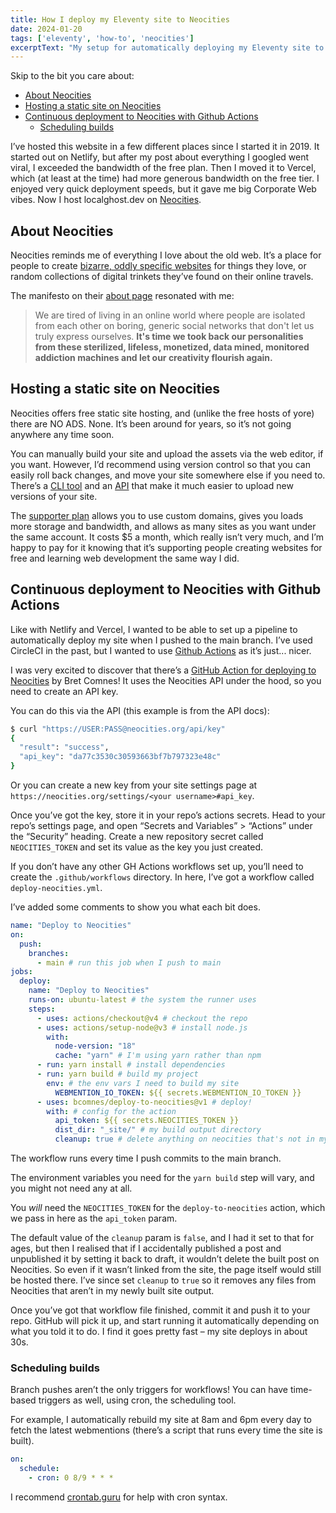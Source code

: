 ```yaml
---
title: How I deploy my Eleventy site to Neocities
date: 2024-01-20
tags: ['eleventy', 'how-to', 'neocities']
excerptText: "My setup for automatically deploying my Eleventy site to Neocities from GitHub." 
---
```


Skip to the bit you care about: 
- [About Neocities](#about-neocities)
- [Hosting a static site on Neocities](#hosting-a-static-site-on-neocities)
- [Continuous deployment to Neocities with Github Actions](#continuous-deployment-to-neocities-with-github-actions)
  - [Scheduling builds](#scheduling-builds)

I’ve hosted this website in a few different places since I started it in 2019. It started out on Netlify, but after my post about everything I googled went viral, I exceeded the bandwidth of the free plan. Then I moved it to Vercel, which (at least at the time) had more generous bandwidth on the free tier. I enjoyed very quick deployment speeds, but it gave me big Corporate Web vibes. Now I host localghost.dev on [Neocities](https://neocities.org). 

## About Neocities
Neocities reminds me of everything I love about the old web. It’s a place for people to create [bizarre, oddly specific websites](https://neocities.org/browse) for things they love, or random collections of digital trinkets they’ve found on their online travels. 

The manifesto on their [about page](https://neocities.org/about) resonated with me:

> We are tired of living in an online world where people are isolated from each other on boring, generic social networks that don't let us truly express ourselves. **It's time we took back our personalities from these sterilized, lifeless, monetized, data mined, monitored addiction machines and let our creativity flourish again.** 

## Hosting a static site on Neocities
Neocities offers free static site hosting, and (unlike the free hosts of yore) there are NO ADS. None. It’s been around for years, so it’s not going anywhere any time soon. 

You can manually build your site and upload the assets via the web editor, if you want. However, I’d recommend using version control so that you can easily roll back changes, and move your site somewhere else if you need to. There’s a [CLI tool](https://neocities.org/cli) and an [API](https://neocities.org/api) that make it much easier to upload new versions of your site.

The [supporter plan](https://neocities.org/supporter) allows you to use custom domains, gives you loads more storage and bandwidth, and allows as many sites as you want under the same account. It costs $5 a month, which really isn’t very much, and I’m happy to pay for it knowing that it’s supporting people creating websites for free and learning web development the same way I did. 

## Continuous deployment to Neocities with Github Actions
Like with Netlify and Vercel, I wanted to be able to set up a pipeline to automatically deploy my site when I pushed to the main branch. I’ve used CircleCI in the past, but I wanted to use [Github Actions](https://docs.github.com/en/actions/learn-github-actions/understanding-github-actions) as it’s just... nicer.

I was very excited to discover that there’s a [GitHub Action for deploying to Neocities](https://github.com/bcomnes/deploy-to-neocities) by Bret Comnes! It uses the Neocities API under the hood, so you need to create an API key. 

You can do this via the API (this example is from the API docs):
```sh
$ curl "https://USER:PASS@neocities.org/api/key"
{
  "result": "success",
  "api_key": "da77c3530c30593663bf7b797323e48c"
}
```

Or you can create a new key from your site settings page at `https://neocities.org/settings/<your username>#api_key`.

Once you’ve got the key, store it in your repo’s actions secrets. Head to your repo’s settings page, and open “Secrets and Variables” > “Actions” under the “Security” heading. Create a new repository secret called `NEOCITIES_TOKEN` and set its value as the key you just created.

If you don’t have any other GH Actions workflows set up, you’ll need to create the `.github/workflows` directory. In here, I’ve got a workflow called `deploy-neocities.yml`. 

I’ve added some comments to show you what each bit does.

```yaml
name: "Deploy to Neocities"
on:
  push:
    branches:
      - main # run this job when I push to main
jobs:
  deploy:
    name: "Deploy to Neocities"
    runs-on: ubuntu-latest # the system the runner uses
    steps:
      - uses: actions/checkout@v4 # checkout the repo
      - uses: actions/setup-node@v3 # install node.js
        with:
          node-version: "18"
          cache: "yarn" # I'm using yarn rather than npm
      - run: yarn install # install dependencies
      - run: yarn build # build my project
        env: # the env vars I need to build my site
          WEBMENTION_IO_TOKEN: ${{ secrets.WEBMENTION_IO_TOKEN }} 
      - uses: bcomnes/deploy-to-neocities@v1 # deploy!
        with: # config for the action
          api_token: ${{ secrets.NEOCITIES_TOKEN }}
          dist_dir: "_site/" # my build output directory
          cleanup: true # delete anything on neocities that's not in my dist_dir
```

The workflow runs every time I push commits to the main branch. 

The environment variables you need for the `yarn build` step will vary, and you might not need any at all.

You *will* need the `NEOCITIES_TOKEN` for the `deploy-to-neocities` action, which we pass in here as the `api_token` param. 

The default value of the `cleanup` param is `false`, and I had it set to that for ages, but then I realised that if I accidentally published a post and unpublished it by setting it back to draft, it wouldn’t delete the built post on Neocities. So even if it wasn’t linked from the site, the page itself would still be hosted there. I’ve since set `cleanup` to `true` so it removes any files from Neocities that aren’t in my newly built site output. 

Once you’ve got that workflow file finished, commit it and push it to your repo. GitHub will pick it up, and start running it automatically depending on what you told it to do. I find it goes pretty fast &ndash; my site deploys in about 30s. 

### Scheduling builds 
Branch pushes aren’t the only triggers for workflows! You can have time-based triggers as well, using cron, the scheduling tool.

For example, I automatically rebuild my site at 8am and 6pm every day to fetch the latest webmentions (there’s a script that runs every time the site is built). 

```yaml
on:
  schedule:
    - cron: 0 8/9 * * *  
```

 I recommend [crontab.guru](https://crontab.guru) for help with cron syntax. 